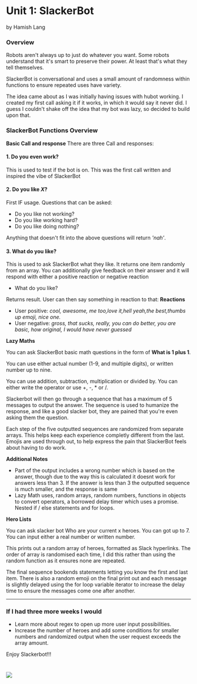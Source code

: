 # [](https://i.pinimg.com/236x/28/92/73/2892734ea4a41e25c9c93bcce990e53c--lol-quotes-daily-quotes.jpg) 

# Unit 1: SlackerBot 
by Hamish Lang

### Overview

Robots aren't always up to just do whatever you want. Some robots understand that it's smart to preserve their power. At least that's what they tell themselves.

SlackerBot is conversational and uses a small amount of randomness within functions to ensure repeated uses have variety. 

The idea came about as I was initially having issues with hubot working. I created my first call asking it if it works, in which it would say it never did. I guess I couldn't shake off the idea that my bot was lazy, so decided to build upon that. 

### SlackerBot Functions Overview

__Basic Call and response__
There are three Call and responses:

#### 1. Do you even work?

This is used to test if the bot is on. This was the first call written and inspired the vibe of SlackerBot

#### 2. Do you like _X_?

First IF usage. Questions that can be asked:
- Do you like not working?
- Do you like working hard?
- Do you like doing nothing?

Anything that doesn't fit into the above questions will return _'nah'_.

#### 3. What do you like?

This is used to ask SlackerBot what they like. It returns one item randomly from an array. You can additionally give feedback on their answer and it will respond with either a positive reaction or negative reaction

- What do you like? 

Returns result. User can then say something in reaction to that:
**Reactions**
- User positive: _cool, awesome, me too,love it,hell yeah,the best,thumbs up emoji, nice one._
- User negative: _gross, that sucks, really, you can do better, you are basic, how original, I would have never guessed_

__Lazy Maths__

You can ask SlackerBot basic math questions in the form of **What is 1 plus 1**.

You can use either actual number (1-9, and multiple digits), or written number up to nine. 

You can use addition, subtraction, multiplication or divided by. You can either write the operator or use +, -, * or /.

Slackerbot will then go through a sequence that has a maximum of 5 messages to output the answer. The sequence is used to humanize the response, and like a good slacker bot, they are pained that you're even asking them the question.

Each step of the five outputted sequences are randomized from separate arrays. This helps keep each experience completly different from the last. Emojis are used through out, to help express the pain that SlackerBot feels about having to do work. 

**Additional Notes**
- Part of the output includes a wrong number which is based on the answer, though due to the way this is calculated it doesnt work for answers less than 3. If the answer is less than 3 the outputted sequence is much smaller, and the response is same
- Lazy Math uses, random arrays, random numbers, functions in objects to convert operators, a borrowed delay timer which uses a promise. Nested if / else statements and for loops. 

__Hero Lists__

You can ask slacker bot Who are your current x heroes. You can got up to 7. You can input either a real number or written number. 

This prints out a random array of heroes, formatted as Slack hyperlinks. The order of array is randomised each time, I did this rather than using the random function as it ensures none are repeated.

The final sequence bookends statements letting you know the first and last item. There is also a random emoji on the final print out and each message is slightly delayed using the for loop variable iterator to increase the delay time to ensure the messages come one after another. 

---

### If I had three more weeks I would


* Learn more about regex to open up more user input possibilities.
* Increase the number of heroes and add some conditions for smaller numbers and randomized output when the user request exceeds the array amount.

Enjoy Slackerbot!!!

# ![](https://www.denofgeek.com/wp-content/uploads/2019/01/brooklyn-nine-nine-hitchcock-scully-s6e2.jpg) 

